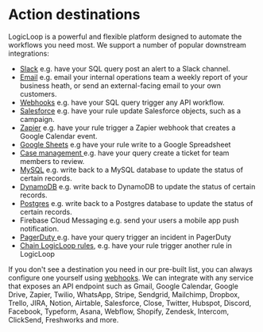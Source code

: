 # Action destinations

LogicLoop is a powerful and flexible platform designed to automate the workflows you need most. We support a number of popular downstream integrations:

* [Slack](slack.md) e.g. have your SQL query post an alert to a Slack channel.
* [Email](email.md) e.g. email your internal operations team a weekly report of your business heath, or send an external-facing email to your own customers.
* [Webhooks](webhooks.md) e.g. have your SQL query trigger any API workflow.
* [Salesforce](salesforce.md) e.g. have your rule update Salesforce objects, such as a campaign.
* [Zapier](zapier.md) e.g. have your rule trigger a Zapier webhook that creates a Google Calendar event.
* [Google Sheets](google-sheets.md) e.g have your rule write to a Google Spreadsheet
* [Case management ](../../case-management/case-management/)e.g. have your query create a ticket for team members to review.
* [MySQL](write-to-database.md) e.g. write back to a MySQL database to update the status of certain records.
* [DynamoDB](write-to-database.md) e.g. write back to DynamoDB to update the status of certain records.
* [Postgres](write-to-database.md) e.g. write back to a Postgres database to update the status of certain records.
* Firebase Cloud Messaging e.g. send your users a mobile app push notification.
* [PagerDuty ](pagerduty.md)e.g. have your query trigger an incident in PagerDuty
* [Chain LogicLoop rules](chain-rules.md), e.g. have your rule trigger another rule in LogicLoop

If you don't see a destination you need in our pre-built list, you can always configure one yourself using [webhooks](webhooks.md). We can integrate with any service that exposes an API endpoint such as Gmail, Google Calendar, Google Drive, Zapier, Twilio, WhatsApp, Stripe, Sendgrid, Mailchimp, Dropbox, Trello, JIRA, Notion, Airtable, Salesforce, Close, Twitter, Hubspot, Discord, Facebook, Typeform, Asana, Webflow, Shopify, Zendesk, Intercom, ClickSend, Freshworks and more.&#x20;

